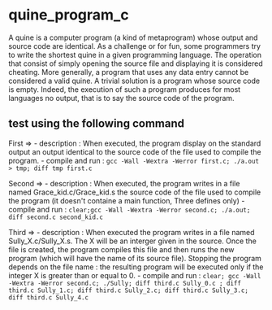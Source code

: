 # quine_program_c

A quine is a computer program (a kind of metaprogram) whose output and source
code are identical. As a challenge or for fun, some programmers try to write the shortest
quine in a given programming language.
The operation that consist of simply opening the source file and displaying it is considered cheating. More generally, a program that uses any data entry cannot be considered
a valid quine. A trivial solution is a program whose source code is empty. Indeed, the
execution of such a program produces for most languages no output, that is to say the
source code of the program.

## test using the following command
First  => - description :  When executed, the program display on the standard output an output identical to the source code of the file used to compile the program.
          - compile and run : `gcc -Wall -Wextra -Werror first.c; ./a.out > tmp; diff tmp first.c`

Second => - description :  When executed, the program writes in a file named Grace_kid.c/Grace_kid.s the source code of the file used to compile the program (it doesn't containe a main function, Three defines only)
          - compile and run : `clear;gcc -Wall -Wextra -Werror second.c; ./a.out; diff second.c second_kid.c`

Third =>  - description :  When executed the program writes in a file named Sully_X.c/Sully_X.s. The X will be an interger given in the source. Once the file is created, the program compiles this file and then runs the new                            program (which will have the name of its source file). Stopping the program depends on the file name : the resulting program will be executed only if the integer X is greater than or equal to 0.
          - compile and run : `clear; gcc -Wall -Wextra -Werror second.c; ./Sully; diff third.c Sully_0.c ; diff third.c Sully_1.c; diff third.c Sully_2.c; diff third.c Sully_3.c; diff third.c Sully_4.c`
